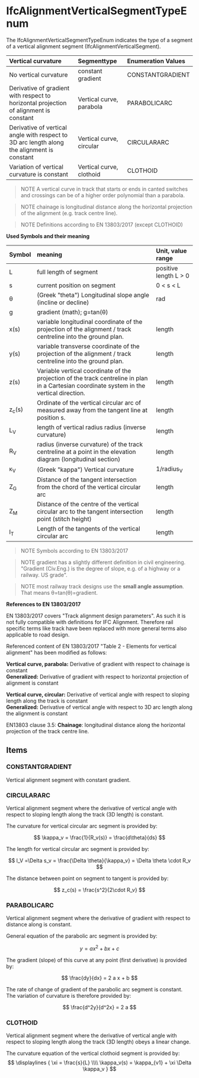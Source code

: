 # IfcAlignmentVerticalSegmentTypeEnum

The IfcAlignmentVerticalSegmentTypeEnum indicates the type of a segment of a vertical alignment segment (IfcAlignmentVerticalSegment).


| Vertical curvature | Segmenttype | Enumeration Values |
|:----|:------------------|:----------|
| No vertical curvature | constant gradient | CONSTANTGRADIENT |
| Derivative of gradient with respect to horizontal projection of alignment is constant | Vertical curve, parabola | PARABOLICARC |
| Derivative of vertical angle with respect to 3D arc length along the alignment is constant | Vertical curve, circular | CIRCULARARC |
| Variation of vertical curvature is constant | Vertical curve, clothoid | CLOTHOID |


> NOTE A vertical curve in track that starts or ends in canted switches and crossings can be of a higher order polynomial than a parabola.

> NOTE chainage is longitudinal distance along the horizontal projection of the alignment (e.g. track centre line).


> NOTE Definitions according to EN 13803/2017 (except CLOTHOID)



**Used Symbols and their meaning**


| Symbol | meaning | Unit, value range |
|:----|:------------------|:----------|
| L | full length of segment | positive length L > 0 |
| s | current position on segment | 0 < s < L |
| &theta; | (Greek "theta") Longitudinal slope angle (incline or decline) | rad |
| g | gradient (math); g=tan(&theta;) | |
| x(s) | variable longitudinal coordinate of the projection of the alignment / track centreline into the ground plan. | length |
| y(s) | variable transverse coordinate of the projection of the alignment / track centreline into the ground plan. | length |
| z(s) | Variable vertical coordinate of the projection of the track centreline in plan in a Cartesian coordinate system in the vertical direction. | length |
| z<sub>c</sub>(s) | Ordinate of the vertical circular arc of measured away from the tangent line at position s. | length |
| L<sub>V</sub> | length of vertical radius radius (inverse curvature) | length |
| R<sub>V</sub> | radius (inverse curvature) of the track centreline at a point in the elevation diagram (longitudinal section) | length |
| &kappa;<sub>V</sub> | (Greek "kappa") Vertical curvature | 1/radius<sub>V</sub> |
| Z<sub>G</sub> | Distance of the tangent intersection from the chord of the vertical circular arc | length |
| Z<sub>M</sub> | Distance of the centre of the vertical circular arc to the tangent intersection point (stitch height) | length |
| l<sub>T</sub> | Length of the tangents of the vertical circular arc | length |

> NOTE Symbols according to EN 13803/2017

> NOTE gradient has a slightly different definition in civil engineering. "Gradient (Civ.Eng.) is the degree of slope, e.g. of a highway or a railway. US grade".

> NOTE most railway track designs use the **small angle assumption**. That means &theta;=tan(&theta;)=gradient.

**References to EN 13803/2017**

EN 13803/2017 covers "Track alignment design parameters". As such it is not fully compatible with definitions for IFC Alignment. Therefore rail specific terms like track have been replaced with more general terms also applicable to road design.

Referenced content of EN 13803/2017 "Table 2 - Elements for vertical alignment" has been modified as follows:

**Vertical curve, parabola:** Derivative of gradient with respect to chainage is constant<br/>
**Generalized:** Derivative of gradient with respect to horizontal projection of alignment is constant

**Vertical curve, circular:** Derivative of vertical angle with respect to sloping length along the track is constant<br/>
**Generalized:** Derivative of vertical angle with respect to 3D arc length along the alignment is constant

EN13803 clause 3.5:
**Chainage**: longitudinal distance along the horizontal projection of the track centre line.

## Items

### CONSTANTGRADIENT
Vertical alignment segment with constant gradient.

### CIRCULARARC
Vertical alignment segment where the derivative of vertical angle with respect to sloping length along the track (3D length) is constant.

The curvature for vertical circular arc segment is provided by:

$$ \kappa_v = \frac{1}{R_v(s)} = \frac{d\theta}{ds} $$

The length for vertical circular arc segment is provided by:

$$ l_V =\Delta s_v = \frac{\Delta \theta}{\kappa_v} = \Delta \theta \cdot R_v $$

The distance between point on segment to tangent is provided by:

$$ z_c(s) = \frac{s^2}{2\cdot R_v} $$

### PARABOLICARC
Vertical alignment segment where the derivative of gradient with respect to distance along is constant.
<br/>

General equation of the parabolic arc segment is provided by:

$$ y = a x^2 + b x + c $$

The gradient (slope) of this curve at any point (first derivative) is provided by:

$$ \frac{dy}{dx} = 2 a x + b $$

The rate of change of gradient of the parabolic arc segment is constant. The variation of curvature is therefore provided by:

$$ \frac{d^2y}{d^2x} = 2 a $$

### CLOTHOID

Vertical alignment segment where the derivative of vertical angle with respect to sloping length along the track (3D length) obeys a linear change.

The curvature equation of the vertical clothoid segment is provided by:
$$ \displaylines {
\xi = \frac{s}{L} \\\\
\kappa_v(s) = \kappa_{v1} + \xi \Delta \kappa_v
} $$
